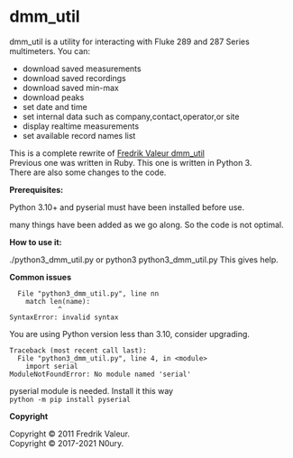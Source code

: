 # dmm_util
dmm_util is a utility for interacting with Fluke 289 and 287 Series multimeters.
You can:
- download saved measurements
- download saved recordings
- download saved min-max
- download peaks
- set date and time
- set internal data such as company,contact,operator,or site
- display realtime measurements
- set available record names list

This is a complete rewrite of [Fredrik Valeur dmm_util](https://github.com/fvaleur/dmm_util)  
Previous one was written in Ruby. This one is written in Python 3.  
There are also some changes to the code.

**Prerequisites:**

Python 3.10+ and pyserial must have been installed before use.

many things have been added as we go along. So the code is not optimal.

**How to use it:**

./python3_dmm_util.py or python3 python3_dmm_util.py
This gives help.

**Common issues**
```
  File "python3_dmm_util.py", line nn
    match len(name):
            ^
SyntaxError: invalid syntax
```

You are using Python version less than 3.10, consider upgrading.

```
Traceback (most recent call last):
  File "python3_dmm_util.py", line 4, in <module>
    import serial
ModuleNotFoundError: No module named 'serial'
```

pyserial module is needed.
Install it this way  
`python -m pip install pyserial`


**Copyright**

Copyright © 2011 Fredrik Valeur.  
Copyright © 2017-2021 N0ury.  

